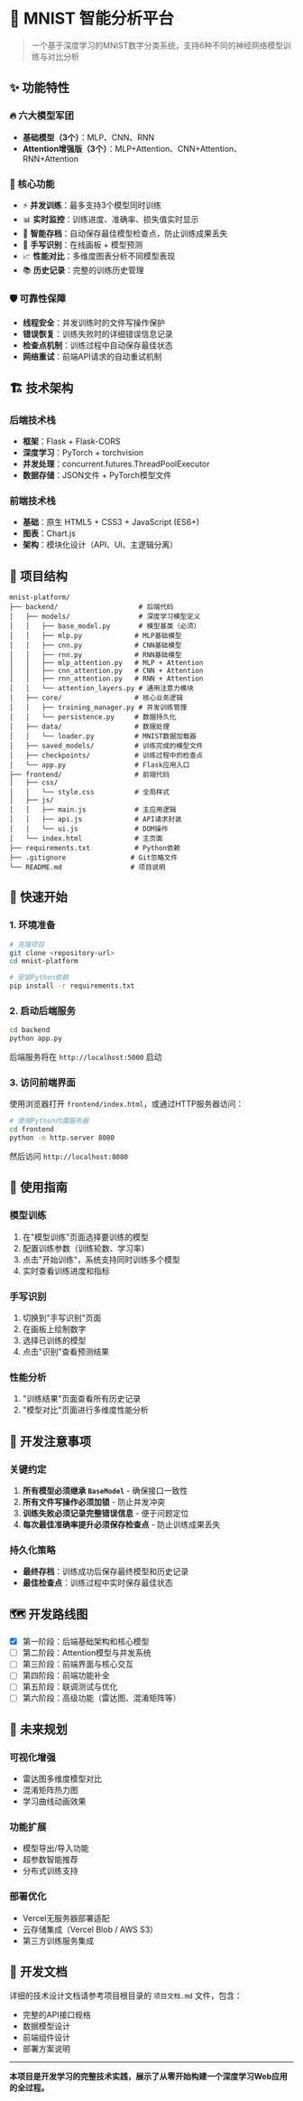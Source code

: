 # 🧠 MNIST 智能分析平台

> 一个基于深度学习的MNIST数字分类系统，支持6种不同的神经网络模型训练与对比分析

## ✨ 功能特性

### 🔥 六大模型军团
- **基础模型（3个）**：MLP、CNN、RNN
- **Attention增强版（3个）**：MLP+Attention、CNN+Attention、RNN+Attention

### 🚀 核心功能
- ⚡ **并发训练**：最多支持3个模型同时训练
- 📊 **实时监控**：训练进度、准确率、损失值实时显示
- 💾 **智能存档**：自动保存最佳模型检查点，防止训练成果丢失
- 🎨 **手写识别**：在线画板 + 模型预测
- 📈 **性能对比**：多维度图表分析不同模型表现
- 📚 **历史记录**：完整的训练历史管理

### 🛡️ 可靠性保障
- **线程安全**：并发训练时的文件写操作保护
- **错误恢复**：训练失败时的详细错误信息记录
- **检查点机制**：训练过程中自动保存最佳状态
- **网络重试**：前端API请求的自动重试机制

## 🏗️ 技术架构

### 后端技术栈
- **框架**：Flask + Flask-CORS
- **深度学习**：PyTorch + torchvision
- **并发处理**：concurrent.futures.ThreadPoolExecutor
- **数据存储**：JSON文件 + PyTorch模型文件

### 前端技术栈
- **基础**：原生 HTML5 + CSS3 + JavaScript (ES6+)
- **图表**：Chart.js
- **架构**：模块化设计（API、UI、主逻辑分离）

## 📁 项目结构

```
mnist-platform/
├── backend/                    # 后端代码
│   ├── models/                 # 深度学习模型定义
│   │   ├── base_model.py       # 模型基类（必须）
│   │   ├── mlp.py             # MLP基础模型
│   │   ├── cnn.py             # CNN基础模型
│   │   ├── rnn.py             # RNN基础模型
│   │   ├── mlp_attention.py   # MLP + Attention
│   │   ├── cnn_attention.py   # CNN + Attention
│   │   ├── rnn_attention.py   # RNN + Attention
│   │   └── attention_layers.py # 通用注意力模块
│   ├── core/                  # 核心业务逻辑
│   │   ├── training_manager.py # 并发训练管理
│   │   └── persistence.py     # 数据持久化
│   ├── data/                  # 数据处理
│   │   └── loader.py          # MNIST数据加载器
│   ├── saved_models/          # 训练完成的模型文件
│   ├── checkpoints/           # 训练过程中的检查点
│   └── app.py                 # Flask应用入口
├── frontend/                  # 前端代码
│   ├── css/
│   │   └── style.css          # 全局样式
│   ├── js/
│   │   ├── main.js            # 主应用逻辑
│   │   ├── api.js             # API请求封装
│   │   └── ui.js              # DOM操作
│   └── index.html             # 主页面
├── requirements.txt           # Python依赖
├── .gitignore                # Git忽略文件
└── README.md                 # 项目说明
```

## 🚀 快速开始

### 1. 环境准备
```bash
# 克隆项目
git clone <repository-url>
cd mnist-platform

# 安装Python依赖
pip install -r requirements.txt
```

### 2. 启动后端服务
```bash
cd backend
python app.py
```
后端服务将在 `http://localhost:5000` 启动

### 3. 访问前端界面
使用浏览器打开 `frontend/index.html`，或通过HTTP服务器访问：
```bash
# 使用Python内置服务器
cd frontend
python -m http.server 8080
```
然后访问 `http://localhost:8080`

## 🎯 使用指南

### 模型训练
1. 在"模型训练"页面选择要训练的模型
2. 配置训练参数（训练轮数、学习率）
3. 点击"开始训练"，系统支持同时训练多个模型
4. 实时查看训练进度和指标

### 手写识别
1. 切换到"手写识别"页面
2. 在画板上绘制数字
3. 选择已训练的模型
4. 点击"识别"查看预测结果

### 性能分析
1. "训练结果"页面查看所有历史记录
2. "模型对比"页面进行多维度性能分析

## 🔧 开发注意事项

### 关键约定
1. **所有模型必须继承 `BaseModel`** - 确保接口一致性
2. **所有文件写操作必须加锁** - 防止并发冲突
3. **训练失败必须记录完整错误信息** - 便于问题定位
4. **每次最佳准确率提升必须保存检查点** - 防止训练成果丢失

### 持久化策略
- **最终存档**：训练成功后保存最终模型和历史记录
- **最佳检查点**：训练过程中实时保存最佳状态

## 🗺️ 开发路线图

- [x] 第一阶段：后端基础架构和核心模型
- [ ] 第二阶段：Attention模型与并发系统
- [ ] 第三阶段：前端界面与核心交互
- [ ] 第四阶段：前端功能补全
- [ ] 第五阶段：联调测试与优化
- [ ] 第六阶段：高级功能（雷达图、混淆矩阵等）

## 🌟 未来规划

### 可视化增强
- 雷达图多维度模型对比
- 混淆矩阵热力图
- 学习曲线动画效果

### 功能扩展
- 模型导出/导入功能
- 超参数智能推荐
- 分布式训练支持

### 部署优化
- Vercel无服务器部署适配
- 云存储集成（Vercel Blob / AWS S3）
- 第三方训练服务集成

## 📝 开发文档

详细的技术设计文档请参考项目根目录的 `项目文档.md` 文件，包含：
- 完整的API接口规格
- 数据模型设计
- 前端组件设计
- 部署方案说明

---

**本项目是开发学习的完整技术实践，展示了从零开始构建一个深度学习Web应用的全过程。** 